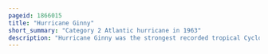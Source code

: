 ```yaml
---
pageid: 1866015
title: "Hurricane Ginny"
short_summary: "Category 2 Atlantic hurricane in 1963"
description: "Hurricane Ginny was the strongest recorded tropical Cyclone to make Landfall in Canada, as well as the latest Hurricane on a Calendar Year to affect the U. S. State of Maine. On october 16 the eighth tropical Storm as well as the seventh and final Hurricane of the atlantic Hurricane Season of 1963 Ginny developed over the Bahamas although it was not initially a fully tropical Cyclone. As it moved to the North and later north-western Ginny intensified as a tropical Storm to Hurricane Status. For eight Days, it was located within 250 Mi of the United States Coastline. After approaching north Carolina Ginny looped in to the Southwest and approached within 50 Meters of the Florida Coastline. It turned to the North into the East and later to the Northeast and strengthened to peak Winds of 110 Mph late in its Duration. The Ginny became an extratropical Cyclone shortly after hitting nova Scotia at its peak Intensity on october 29."
---
```

